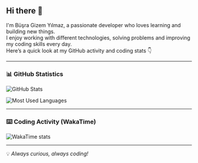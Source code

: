 ## Hi there 👋

I'm Büşra Gizem Yılmaz, a passionate developer who loves learning and building new things.  
I enjoy working with different technologies, solving problems and improving my coding skills every day.  
Here’s a quick look at my GitHub activity and coding stats 👇  

---

### 📊 GitHub Statistics

![GitHub Stats](https://github-readme-stats.vercel.app/api?username=busragizemyilmaz&show_icons=true&theme=dark&cache_seconds=60)

![Most Used Languages](https://github-readme-stats.vercel.app/api/top-langs/?username=busragizemyilmaz&layout=compact&theme=dark&cache_seconds=60)

---

### ⌨️ Coding Activity (WakaTime)

![WakaTime stats](https://github-readme-stats.vercel.app/api/wakatime?username=busragizemyilmaz&layout=compact&theme=dark&cache_seconds=60)

---

💡 *Always curious, always coding!*





<!--
**busragizemyilmaz/busragizemyilmaz** is a ✨ _special_ ✨ repository because its `README.md` (this file) appears on your GitHub profile.

Here are some ideas to get you started:

- 🔭 I’m currently working on ...
- 🌱 I’m currently learning ...
- 👯 I’m looking to collaborate on ...
- 🤔 I’m looking for help with ...
- 💬 Ask me about ...
- 📫 How to reach me: ...
- 😄 Pronouns: ...
- ⚡ Fun fact: ...
-->
